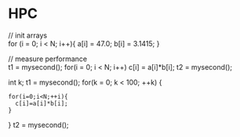 # HPC
  // init arrays                                                                   
  for (i = 0; i < N; i++){
    a[i] = 47.0;
    b[i] = 3.1415;
  }

  // measure performance                                                           
  t1 = mysecond();
  for(i = 0; i < N; i++)
    c[i] = a[i]*b[i];
  t2 = mysecond();

  int k;
  t1 = mysecond();
  for(k = 0; k < 100; ++k) {

    for(i=0;i<N;++i){
      c[i]=a[i]*b[i];
    }
  }
  t2 = mysecond();
